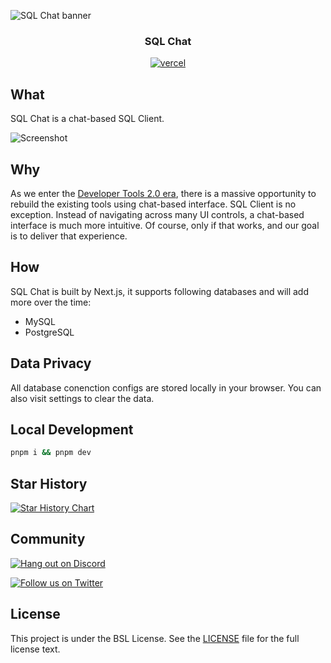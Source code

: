 ![SQL Chat banner](https://raw.githubusercontent.com/bytebase/sqlchat/main/public/banner.webp)

<div align="center">
  <h3>SQL Chat</h3>
  <a href="https://vercel.com/new/clone?repository-url=https%3A%2F%2Fgithub.com%2Fbytebase%2Fsqlchat&env=OPENAI_API_KEY"><img src="https://img.shields.io/badge/deploy%20on-Vercel-brightgreen.svg?style=for-the-badge&logo=vercel" alt="vercel"></a>
</div>

## What

SQL Chat is a chat-based SQL Client.

![Screenshot](https://raw.githubusercontent.com/bytebase/sqlchat/main/public/screenshot1.webp)
## Why

As we enter the [Developer Tools 2.0 era](https://www.sequoiacap.com/article/ai-powered-developer-tools/),
there is a massive opportunity to rebuild the existing tools using chat-based interface. SQL Client
is no exception. Instead of navigating across many UI controls, a chat-based interface is much
more intuitive. Of course, only if that works, and our goal is to deliver that experience.

## How

SQL Chat is built by Next.js, it supports following databases and will add more over the time:
* MySQL
* PostgreSQL

## Data Privacy

All database conenction configs are stored locally in your browser. You can also visit settings to
clear the data. 

## Local Development

```bash
pnpm i && pnpm dev
```

## Star History

[![Star History Chart](https://api.star-history.com/svg?repos=bytebase/sqlchat&type=Date)](https://star-history.com/#bytebase/sqlchat&Date)


## Community

[![Hang out on Discord](https://img.shields.io/badge/%20-Hang%20out%20on%20Discord-5865F2?style=for-the-badge&logo=discord&labelColor=EEEEEE)](https://discord.gg/huyw7gRsyA)

[![Follow us on Twitter](https://img.shields.io/badge/Follow%20us%20on%20Twitter-1DA1F2?style=for-the-badge&logo=twitter&labelColor=EEEEEE)](https://twitter.com/Bytebase)


## License

This project is under the BSL License. See the [LICENSE](LICENSE) file for the full license text.
